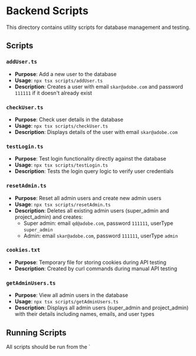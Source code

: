 # Backend Scripts

This directory contains utility scripts for database management and testing.

## Scripts

### `addUser.ts`
- **Purpose**: Add a new user to the database
- **Usage**: `npx tsx scripts/addUser.ts`
- **Description**: Creates a user with email `skar@adobe.com` and password `111111` if it doesn't already exist

### `checkUser.ts`
- **Purpose**: Check user details in the database
- **Usage**: `npx tsx scripts/checkUser.ts`
- **Description**: Displays details of the user with email `skar@adobe.com`

### `testLogin.ts`
- **Purpose**: Test login functionality directly against the database
- **Usage**: `npx tsx scripts/testLogin.ts`
- **Description**: Tests the login query logic to verify user credentials

### `resetAdmin.ts`
- **Purpose**: Reset all admin users and create new admin users
- **Usage**: `npx tsx scripts/resetAdmin.ts`
- **Description**: Deletes all existing admin users (super_admin and project_admin) and creates:
  - Super admin: email `qd@adobe.com`, password `111111`, userType `super_admin`
  - Admin: email `skar@adobe.com`, password `111111`, userType `admin`

### `cookies.txt`
- **Purpose**: Temporary file for storing cookies during API testing
- **Description**: Created by curl commands during manual API testing

### `getAdminUsers.ts`
- **Purpose**: View all admin users in the database
- **Usage**: `npx tsx scripts/getAdminUsers.ts`
- **Description**: Displays all admin users (super_admin and project_admin) with their details including names, emails, and user types

## Running Scripts

All scripts should be run from the `